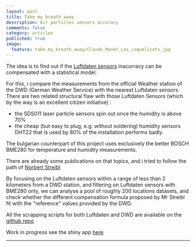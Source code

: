 ```yaml
---
layout: post
title: Take my breath away
description: Air particles sensors accuracy
comments: false
category: articles
published: true
image:
  feature: take_my_breath_away/Claude_Monet_Les_coquelicots.jpg
---
```



The idea is to find out if the [Luftdaten sensors](https://luftdaten.info/) inacurracy can be compensated with a statistical model.

For this, i compare the measurements from the official Weather station of the DWD (German Weather Service) with the nearest Luftdaten sensors.
There are two related structural flaw with those Luftdaten Sensors (which by the way is an excellent citizen initiative) : 
- the SDS011 laser particle sensors spin out once the humidity is above 70%
- the cheap (but easy to plug, e.g. without soldering) humidity sensors DHT22 that is used by 80% of the installation performs badly.

The bulgarian counterpart of this project uses exclusively the better BOSCH BME280 for temperature and humidity measurements.

There are already some publications on that topics, and i tried to follow the path of [Norbert Streibl](https://www.researchgate.net/publication/320474792_Influence_of_Humidity_on_the_Accuracy_of_Low-Cost_Particulate_Matter_Sensors)

By focusing on the Luftdaten sensors within a range of less than 2 kilometers from a DWD station, and filtering on Luftdaten sensors with BME280 only, we can analyse a pool of roughly 200 locations datasets, and check whether the different compensation formula proposed by Mr Streibl fit with the "reference" values provided by the DWD.


All the scrapping scripts for both Luftdaten and DWD are available on the [github repo](https://github.com/clementlefevre/luftdaten)



Work in progress see the shiny app [here](https://clementlefevre.shinyapps.io/air_square/)


-----------



